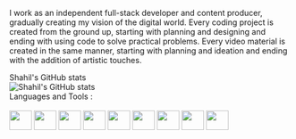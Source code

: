 I work as an independent full-stack developer and content producer, gradually creating my vision of the digital world. Every coding project is created from the ground up, starting with planning and designing and ending with using code to solve practical problems. Every video material is created in the same manner, starting with planning and ideation and ending with the addition of artistic touches.

<p align="left">
  Shahil's GitHub stats  <br>
<img src="https://github-readme-stats.vercel.app/api?username=ssy2306&show_icons=true&theme=gruvbox" alt="Shahil's GitHub stats"> <br>
  Languages and Tools : <br><br>
<img src="https://www.google.com/url?sa=i&url=https%3A%2F%2Fwww.flaticon.com%2Ffree-icon%2Fhtml-5_732212&psig=AOvVaw2MxuFhKhZDFn06sqWBudvv&ust=1700741705573000&source=images&cd=vfe&opi=89978449&ved=0CBIQjRxqFwoTCNDK2tzK14IDFQAAAAAdAAAAABAE" height="35" width="40">
<img src="https://www.google.com/url?sa=i&url=https%3A%2F%2Fuxwing.com%2Fcss-icon%2F&psig=AOvVaw0KNn2yWoBp116bJ5Uv-oFY&ust=1700741727195000&source=images&cd=vfe&opi=89978449&ved=0CBIQjRxqFwoTCJCciufK14IDFQAAAAAdAAAAABAE" height="35" width="40">
  <img src="https://upload.wikimedia.org/wikipedia/commons/thumb/a/a7/React-icon.svg/2300px-React-icon.svg.png" height="35" width="40">
  <img src="[https://upload.wikimedia.org/wikipedia/commons/thumb/a/a7/React-icon.svg/2300px-React-icon.svg.png](https://icons8.com/icon/54087/nodejs)" height="35" width="40">
  <img src="[https://upload.wikimedia.org/wikipedia/commons/thumb/a/a7/React-icon.svg/2300px-React-icon.svg.png](https://icons8.com/icon/aqb9SdV9P8oC/prisma-orm)" height="35" width="40">
  <img src="[https://upload.wikimedia.org/wikipedia/commons/thumb/a/a7/React-icon.svg/2300px-React-icon.svg.png](https://icons8.com/icon/UFXRpPFebwa2/mysql-logo)" height="35" width="40">
  
  <img src="https://upload.wikimedia.org/wikipedia/commons/thumb/a/a7/React-icon.svg/2300px-React-icon.svg.png" height="35" width="40">
  <img src="https://upload.wikimedia.org/wikipedia/commons/thumb/a/a7/React-icon.svg/2300px-React-icon.svg.png" height="35" width="40">
  <img src="https://upload.wikimedia.org/wikipedia/commons/thumb/a/a7/React-icon.svg/2300px-React-icon.svg.png" height="35" width="40">
</p>
